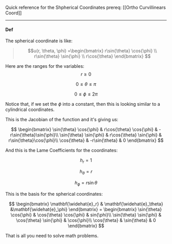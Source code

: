Quick reference for the Shpherical Coordinates
prereq: [[Ortho Curvillinears Coord]]

---

#### Def

The spherical coordinate is like: 

> $$u(r, \theta, \phi)
> =\begin{bmatrix}
> r\sin{\theta} \cos{\phi} \\ 
> r\sin{\theta} \sin{\phi} \\
> r\cos{\theta}
> \end{bmatrix}
> $$

Here are the ranges for the variables: 
$$r \geq 0$$

$$ 0 \leq \theta \leq \pi$$ 

$$0 \leq \phi \leq 2\pi $$

Notice that, if we set the $\phi$ into a constant, then this is looking similar to a cylindrical coordinates. 

This is the Jacobian of the function and it's giving us: 

$$
\begin{bmatrix}
\sin{\theta} \cos{\phi} & r\cos{\theta} \cos{\phi} & -r\sin{\theta}\sin{\phi}\\ 
\sin{\theta} \sin{\phi} & r\cos{\theta} \sin{\phi} & r\sin{\theta}\cos{\phi}\\ 
\cos{\theta} & -r\sin{\theta} & 0
\end{bmatrix}
$$

And this is the Lame Coefficients for the coordinates: 

$$h_r = 1$$ 

$$h_\theta = r$$ 

$$h_\phi = r\sin{\theta}$$

This is the basis for the spherical coordinates: 

$$
\begin{bmatrix}
\mathbf{\widehat{e}_r} & \mathbf{\widehat{e}_\theta} &\mathbf{\widehat{e}_\phi} 
\end{bmatrix}
= \begin{bmatrix}
	\sin{\theta} \cos{\phi} & \cos{\theta} \cos{\phi} & sin{\phi}\\ 
	\sin{\theta} \sin{\phi} & \cos{\theta} \sin{\phi} & \cos{\phi}\\ 
	\cos{\theta} & \sin{\theta} & 0
\end{bmatrix}
$$

That is all you need to solve math problems. 



